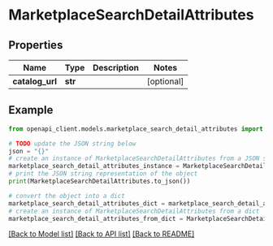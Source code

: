 # MarketplaceSearchDetailAttributes


## Properties

Name | Type | Description | Notes
------------ | ------------- | ------------- | -------------
**catalog_url** | **str** |  | [optional] 

## Example

```python
from openapi_client.models.marketplace_search_detail_attributes import MarketplaceSearchDetailAttributes

# TODO update the JSON string below
json = "{}"
# create an instance of MarketplaceSearchDetailAttributes from a JSON string
marketplace_search_detail_attributes_instance = MarketplaceSearchDetailAttributes.from_json(json)
# print the JSON string representation of the object
print(MarketplaceSearchDetailAttributes.to_json())

# convert the object into a dict
marketplace_search_detail_attributes_dict = marketplace_search_detail_attributes_instance.to_dict()
# create an instance of MarketplaceSearchDetailAttributes from a dict
marketplace_search_detail_attributes_from_dict = MarketplaceSearchDetailAttributes.from_dict(marketplace_search_detail_attributes_dict)
```
[[Back to Model list]](../README.md#documentation-for-models) [[Back to API list]](../README.md#documentation-for-api-endpoints) [[Back to README]](../README.md)


